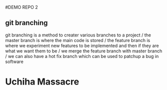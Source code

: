 #DEMO REPO 2

## git branching

git branching is a method to creater various branches to a project /
the master branch is where the main code is stored /
the feature branch is where we experiment new features to be implemented and then if they are what we want them to be /
we merge the feature branch with master branch /
we can also have a hot fix branch which can be used to patchup a bug in software

# Uchiha Massacre
